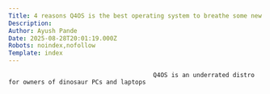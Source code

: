 ```yaml
---
Title: 4 reasons Q4OS is the best operating system to breathe some new life into your old laptop
Description: 
Author: Ayush Pande
Date: 2025-08-28T20:01:19.000Z
Robots: noindex,nofollow
Template: index
---
```


                                            Q4OS is an underrated distro for owners of dinosaur PCs and laptops
                                        
